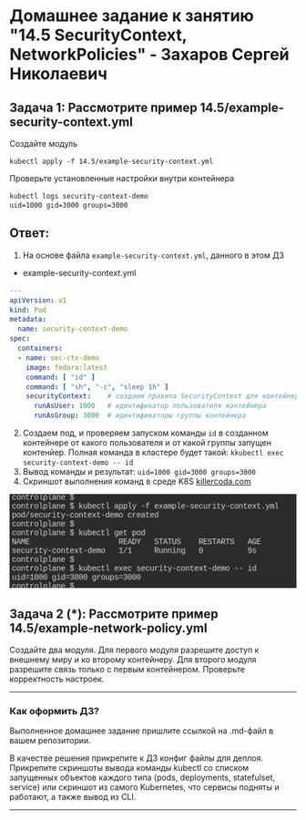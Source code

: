 # Домашнее задание к занятию "14.5 SecurityContext, NetworkPolicies" - Захаров Сергей Николаевич

## Задача 1: Рассмотрите пример 14.5/example-security-context.yml

Создайте модуль

```
kubectl apply -f 14.5/example-security-context.yml
```

Проверьте установленные настройки внутри контейнера

```
kubectl logs security-context-demo
uid=1000 gid=3000 groups=3000
```
##  Ответ:

1. На основе файла `example-security-context.yml`, данного в этом ДЗ
* example-security-context.yml
```yml
---
apiVersion: v1
kind: Pod
metadata:
  name: security-context-demo
spec:
  containers:
  - name: sec-ctx-demo
    image: fedora:latest
    command: [ "id" ]
    command: [ "sh", "-c", "sleep 1h" ]
    securityContext:    # создаем правила SecurityContext для контейнера 
      runAsUser: 1000   # идентификатор пользователя контейнера
      runAsGroup: 3000  # идентификаторы группы контейнера
```

2. Создаем под, и проверяем запуском команды `id` в созданном контейнере от какого пользователя и от какой группы запущен контенйер.
Полная команда в кластере будет такой: `kkubectl exec security-context-demo -- id`
3. Вывод команды и результат: `uid=1000 gid=3000 groups=3000`
4. Скриншот выполнения команд в среде K8S [killercoda.com](https://killercoda.com/playgrounds/scenario/kubernetes)

![kubectl-exec-security-context-demo--id](/14.5-SecurityContext&NetworkPolicies/Files/kubectl-exec-security-context-demo--id.png)




## Задача 2 (*): Рассмотрите пример 14.5/example-network-policy.yml

Создайте два модуля. Для первого модуля разрешите доступ к внешнему миру
и ко второму контейнеру. Для второго модуля разрешите связь только с
первым контейнером. Проверьте корректность настроек.


---

### Как оформить ДЗ?

Выполненное домашнее задание пришлите ссылкой на .md-файл в вашем репозитории.

В качестве решения прикрепите к ДЗ конфиг файлы для деплоя. Прикрепите скриншоты вывода команды kubectl со списком запущенных объектов каждого типа (pods, deployments, statefulset, service) или скриншот из самого Kubernetes, что сервисы подняты и работают, а также вывод из CLI.

---
